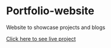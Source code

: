 # Portfolio-website
 Website to showcase projects and blogs

 [Click here to see live project](https://sushma-eshwarappa.netlify.app)
